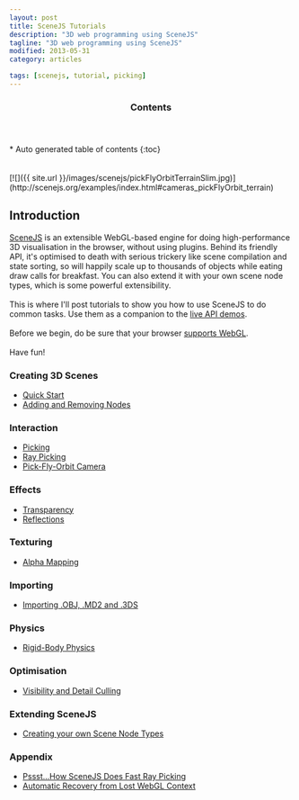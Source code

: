 ```yaml
---
layout: post
title: SceneJS Tutorials
description: "3D web programming using SceneJS"
tagline: "3D web programming using SceneJS"
modified: 2013-05-31
category: articles

tags: [scenejs, tutorial, picking]
---
```



<section id="table-of-contents" class="toc">
  <header>
    <h3>Contents</h3>
  </header>
<div id="drawer" markdown="1">
*  Auto generated table of contents
{:toc}
</div>
</section><!-- /#table-of-contents -->
<br><br>
[![]({{ site.url }}/images/scenejs/pickFlyOrbitTerrainSlim.jpg)](http://scenejs.org/examples/index.html#cameras_pickFlyOrbit_terrain)

## Introduction
[SceneJS](http://scenejs.org) is an extensible WebGL-based engine for doing high-performance 3D visualisation in the browser,
without using plugins. Behind its friendly API, it's optimised to death with serious trickery like
scene compilation and state sorting, so will happily scale up to thousands of objects while eating draw calls for breakfast.
You can also extend it with your own scene node types, which is some powerful extensibility.
<br><br>
This is where I'll post tutorials to show you how to use SceneJS to do common tasks. Use them as a
companion to the [live API demos](http://scenejs.org/examples.html).
<br><br>
Before we begin, do be sure that your browser [supports WebGL](http://get.webgl.org/).
<br><br>
Have fun!

### Creating 3D Scenes
* [Quick Start](/articles/scenejs-quick-start)
* [Adding and Removing Nodes](/articles/scenejs-creating-a-scene-and-adding-nodes)

### Interaction
* [Picking](/articles/scenejs-picking)
* [Ray Picking](/articles/scenejs-ray-picking)
* [Pick-Fly-Orbit Camera](/articles/scenejs-pickflyorbit-camera)

### Effects
* [Transparency](/articles/scenejs-transparency)
* [Reflections](/articles/scenejs-reflection)

### Texturing
* [Alpha Mapping](/articles/scenejs-alpha-mapping)

### Importing
* [Importing .OBJ, .MD2 and .3DS](/articles/scenejs-obj-md2-3ds)

### Physics
* [Rigid-Body Physics](/articles/scenejs-physics)

### Optimisation
* [Visibility and Detail Culling](/articles/scenejs-detail-culling)

### Extending SceneJS
* [Creating your own Scene Node Types](/articles/scenejs-node-types)

### Appendix
* [Pssst...How SceneJS Does Fast Ray Picking](/articles/scenejs-ray-picking-technique)
* [Automatic Recovery from Lost WebGL Context](/articles/scenejs-webgl-context-lost)
